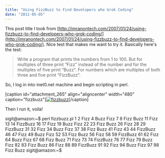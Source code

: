 ```yaml
---
title: "Using FizzBuzz to Find Developers who Grok Coding"
date: "2011-05-05"
---
```


This post title I took from [http://imranontech.com/2007/01/24/using-fizzbuzz-to-find-developers-who-grok-coding/](http://imranontech.com/2007/01/24/using-fizzbuzz-to-find-developers-who-grok-coding/). Nice test that makes me want to try it. Basically here's the test:

> Write a program that prints the numbers from 1 to 100. But for multiples of three print “Fizz” instead of the number and for the multiples of five print “Buzz”. For numbers which are multiples of both three and five print “FizzBuzz”.

So, I log in into inet0.net machine and begin scripting in perl.

\[caption id="attachment\_265" align="aligncenter" width="480" caption="fizzbuzz"\][![fizzbuzz](http://sigitp.files.wordpress.com/2011/05/fizzbuzz.jpg "fizzbuzz")](http://sigitp.files.wordpress.com/2011/05/fizzbuzz.jpg)\[/caption\]

Then I run it, voila!

sigit@amazon:~$ perl fizzbuzz.pl
1
2
Fizz
4
Buzz
Fizz
7
8
Fizz
Buzz
11
Fizz
13
14
FizzBuzz
16
17
Fizz
19
Buzz
Fizz
22
23
Fizz
Buzz
26
Fizz
28
29
FizzBuzz
31
32
Fizz
34
Buzz
Fizz
37
38
Fizz
Buzz
41
Fizz
43
44
FizzBuzz
46
47
Fizz
49
Buzz
Fizz
52
53
Fizz
Buzz
56
Fizz
58
59
FizzBuzz
61
62
Fizz
64
Buzz
Fizz
67
68
Fizz
Buzz
71
Fizz
73
74
FizzBuzz
76
77
Fizz
79
Buzz
Fizz
82
83
Fizz
Buzz
86
Fizz
88
89
FizzBuzz
91
92
Fizz
94
Buzz
Fizz
97
98
Fizz
Buzz
sigit@amazon:~$
